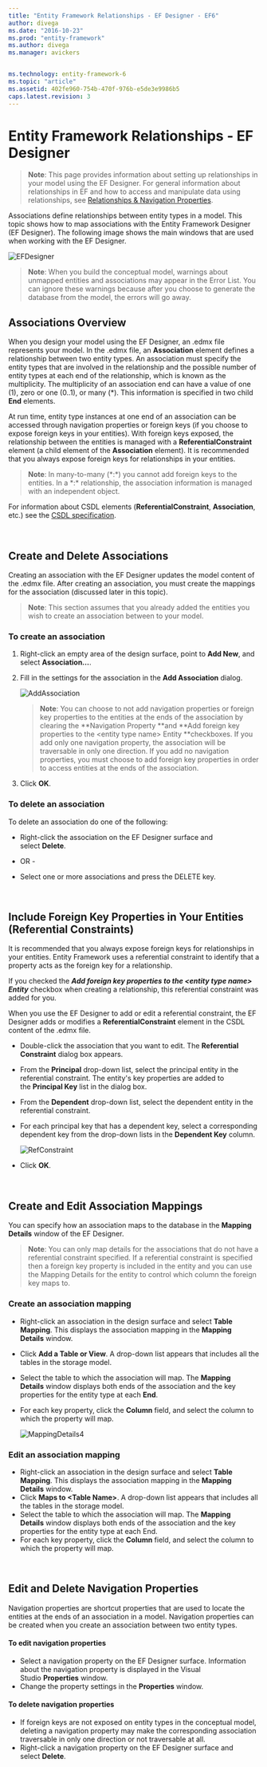 ```yaml
---
title: "Entity Framework Relationships - EF Designer - EF6"
author: divega
ms.date: "2016-10-23"
ms.prod: "entity-framework"
ms.author: divega
ms.manager: avickers


ms.technology: entity-framework-6
ms.topic: "article"
ms.assetid: 402fe960-754b-470f-976b-e5de3e9986b5
caps.latest.revision: 3
---
```

# Entity Framework Relationships - EF Designer
> **Note**: This page provides information about setting up relationships in your model using the EF Designer. For general information about relationships in EF and how to access and manipulate data using relationships, see [Relationships & Navigation Properties](../ef6/entity-framework-relationships-and-navigation-properties.md).

Associations define relationships between entity types in a model. This topic shows how to map associations with the Entity Framework Designer (EF Designer). The following image shows the main windows that are used when working with the EF Designer.

![EFDesigner](../ef6/media/efdesigner.png)

> **Note**: When you build the conceptual model, warnings about unmapped entities and associations may appear in the Error List. You can ignore these warnings because after you choose to generate the database from the model, the errors will go away.

## Associations Overview

When you design your model using the EF Designer, an .edmx file represents your model. In the .edmx file, an **Association** element defines a relationship between two entity types. An association must specify the entity types that are involved in the relationship and the possible number of entity types at each end of the relationship, which is known as the multiplicity. The multiplicity of an association end can have a value of one (1), zero or one (0..1), or many (\*). This information is specified in two child **End** elements.

At run time, entity type instances at one end of an association can be accessed through navigation properties or foreign keys (if you choose to expose foreign keys in your entities). With foreign keys exposed, the relationship between the entities is managed with a **ReferentialConstraint** element (a child element of the **Association** element). It is recommended that you always expose foreign keys for relationships in your entities.

> **Note**: In many-to-many (\*:\*) you cannot add foreign keys to the entities. In a \*:\* relationship, the association information is managed with an independent object.

For information about CSDL elements (**ReferentialConstraint**, **Association**, etc.) see the [CSDL specification](../ef6/entity-framework-csdl-specification.md).

 

## Create and Delete Associations

Creating an association with the EF Designer updates the model content of the .edmx file. After creating an association, you must create the mappings for the association (discussed later in this topic).

> **Note**: This section assumes that you already added the entities you wish to create an association between to your model.

### To create an association

1.  Right-click an empty area of the design surface, point to **Add New**, and select **Association…**.
2.  Fill in the settings for the association in the **Add Association** dialog.

    ![AddAssociation](../ef6/media/addassociation.png)

    > **Note**: You can choose to not add navigation properties or foreign key properties to the entities at the ends of the association by clearing the **Navigation Property **and **Add foreign key properties to the &lt;entity type name&gt; Entity **checkboxes. If you add only one navigation property, the association will be traversable in only one direction. If you add no navigation properties, you must choose to add foreign key properties in order to access entities at the ends of the association.
3.  Click **OK**.

### To delete an association

To delete an association do one of the following:

-   Right-click the association on the EF Designer surface and select **Delete**.

- OR -

-   Select one or more associations and press the DELETE key.

 

## Include Foreign Key Properties in Your Entities (Referential Constraints)

It is recommended that you always expose foreign keys for relationships in your entities. Entity Framework uses a referential constraint to identify that a property acts as the foreign key for a relationship.

If you checked the ***Add foreign key properties to the &lt;entity type name&gt; Entity*** checkbox when creating a relationship, this referential constraint was added for you.

When you use the EF Designer to add or edit a referential constraint, the EF Designer adds or modifies a **ReferentialConstraint** element in the CSDL content of the .edmx file.

-   Double-click the association that you want to edit.
    The **Referential Constraint** dialog box appears.
-   From the **Principal** drop-down list, select the principal entity in the referential constraint.
    The entity's key properties are added to the **Principal Key** list in the dialog box.
-   From the **Dependent** drop-down list, select the dependent entity in the referential constraint.
-   For each principal key that has a dependent key, select a corresponding dependent key from the drop-down lists in the **Dependent Key** column.

    ![RefConstraint](../ef6/media/refconstraint.png)

-   Click **OK**.

 

## Create and Edit Association Mappings

You can specify how an association maps to the database in the **Mapping Details** window of the EF Designer.

> **Note**: You can only map details for the associations that do not have a referential constraint specified. If a referential constraint is specified then a foreign key property is included in the entity and you can use the Mapping Details for the entity to control which column the foreign key maps to.

### Create an association mapping

-   Right-click an association in the design surface and select **Table Mapping**.
    This displays the association mapping in the **Mapping Details** window.
-   Click **Add a Table or View**.
    A drop-down list appears that includes all the tables in the storage model.
-   Select the table to which the association will map.
    The **Mapping Details** window displays both ends of the association and the key properties for the entity type at each **End**.
-   For each key property, click the **Column** field, and select the column to which the property will map.

    ![MappingDetails4](../ef6/media/mappingdetails4.png)

### Edit an association mapping

-   Right-click an association in the design surface and select **Table Mapping**.
    This displays the association mapping in the **Mapping Details** window.
-   Click **Maps to &lt;Table Name&gt;**.
    A drop-down list appears that includes all the tables in the storage model.
-   Select the table to which the association will map.
    The **Mapping Details** window displays both ends of the association and the key properties for the entity type at each End.
-   For each key property, click the **Column** field, and select the column to which the property will map.

 

## Edit and Delete Navigation Properties

Navigation properties are shortcut properties that are used to locate the entities at the ends of an association in a model. Navigation properties can be created when you create an association between two entity types.

#### To edit navigation properties

-   Select a navigation property on the EF Designer surface.
    Information about the navigation property is displayed in the Visual Studio **Properties** window.
-   Change the property settings in the **Properties** window.

#### To delete navigation properties

-   If foreign keys are not exposed on entity types in the conceptual model, deleting a navigation property may make the corresponding association traversable in only one direction or not traversable at all.
-   Right-click a navigation property on the EF Designer surface and select **Delete**.
